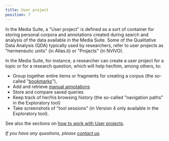 ```yaml
---
title: User project
position: 7
---
```


In the Media Suite, a "User project" is defined as a sort of container for storing personal corpora and annotations created during search and analysis of the data available in the Media Suite.  Some of the Qualitative Data Analysis (QDA) typically used by researchers, refer to user projects as "hermeneutic units" (in Atlas.ti) or "Projects" (in NVIVO). 

In the Media Suite, for instance, a researcher can create a user project for a topic or for a research question, which will help her/him, among others, to:

- Group together entire items or fragments for creating a corpus (the so-called "[bookmarks](/documentation/howtos/bookmark)"), 
- Add and retrieve [manual annotations](/documentation/howtos/user-projects)
- Store and compare saved queries
- Keep track of her/his browsing history (the so-called "navigation paths" in the Exploratory tool)
- Take screenshots of "tool sessions" (in Version 4 only available in the Exploratory tool).

See also the sections on [how to work with User projects](/documentation/howtos/user-projects).



*If you have any questions, please [contact us](/contact).*

